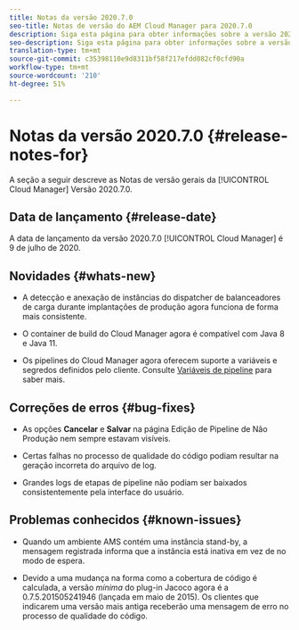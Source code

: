 ```yaml
---
title: Notas da versão 2020.7.0
seo-title: Notas de versão do AEM Cloud Manager para 2020.7.0
description: Siga esta página para obter informações sobre a versão 2020.7.0 do Cloud Manager
seo-description: Siga esta página para obter informações sobre a versão 2020.7.0 do AEM Cloud Manager
translation-type: tm+mt
source-git-commit: c35398110e9d8311bf58f217efdd082cf0cfd90a
workflow-type: tm+mt
source-wordcount: '210'
ht-degree: 51%

---
```


# Notas da versão 2020.7.0 {#release-notes-for}

A seção a seguir descreve as Notas de versão gerais da [!UICONTROL Cloud Manager] Versão 2020.7.0.

## Data de lançamento {#release-date}

A data de lançamento da versão 2020.7.0 [!UICONTROL Cloud Manager] é 9 de julho de 2020.

## Novidades {#whats-new}

* A detecção e anexação de instâncias do dispatcher de balanceadores de carga durante implantações de produção agora funciona de forma mais consistente.

* O container de build do Cloud Manager agora é compatível com Java 8 e Java 11.

* Os pipelines do Cloud Manager agora oferecem suporte a variáveis e segredos definidos pelo cliente.
Consulte [Variáveis de pipeline](/help/using/build-environment-details.md#pipeline-variables) para saber mais.

## Correções de erros {#bug-fixes}

* As opções **Cancelar** e **Salvar** na página Edição de Pipeline de Não Produção nem sempre estavam visíveis.

* Certas falhas no processo de qualidade do código podiam resultar na geração incorreta do arquivo de log.

* Grandes logs de etapas de pipeline não podiam ser baixados consistentemente pela interface do usuário.

## Problemas conhecidos {#known-issues}

* Quando um ambiente AMS contém uma instância stand-by, a mensagem registrada informa que a instância está inativa em vez de no modo de espera.

* Devido a uma mudança na forma como a cobertura de código é calculada, a versão _mínima_ do plug-in Jacoco agora é a 0.7.5.201505241946 (lançada em maio de 2015). Os clientes que indicarem uma versão mais antiga receberão uma mensagem de erro no processo de qualidade do código.
